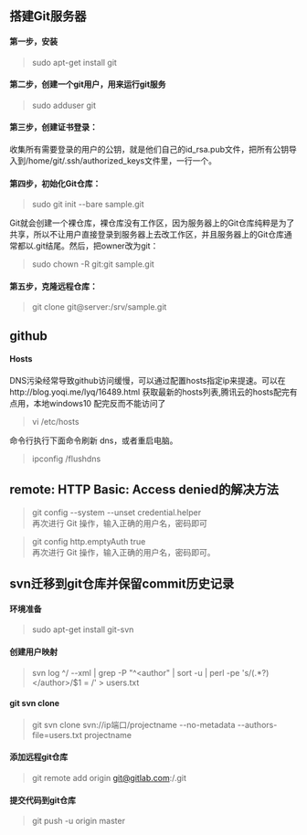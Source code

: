 ## 搭建Git服务器  
#### 第一步，安装
>sudo apt-get install git  

#### 第二步，创建一个git用户，用来运行git服务
>sudo adduser git  

#### 第三步，创建证书登录：  

收集所有需要登录的用户的公钥，就是他们自己的id_rsa.pub文件，把所有公钥导入到/home/git/.ssh/authorized_keys文件里，一行一个。  

#### 第四步，初始化Git仓库：  
>sudo git init --bare sample.git  

Git就会创建一个裸仓库，裸仓库没有工作区，因为服务器上的Git仓库纯粹是为了共享，所以不让用户直接登录到服务器上去改工作区，并且服务器上的Git仓库通常都以.git结尾。然后，把owner改为git：  
>sudo chown -R git:git sample.git  

#### 第五步，克隆远程仓库：  
>git clone git@server:/srv/sample.git  

## github  

#### Hosts  
DNS污染经常导致github访问缓慢，可以通过配置hosts指定ip来提速。可以在http://blog.yoqi.me/lyq/16489.html 获取最新的hosts列表,腾讯云的hosts配完有点用，本地windows10 配完反而不能访问了
>vi /etc/hosts   

命令行执行下面命令刷新 dns，或者重启电脑。  
>ipconfig /flushdns 

## remote: HTTP Basic: Access denied的解决方法

>git config --system --unset credential.helper  
再次进行 Git 操作，输入正确的用户名，密码即可

>git config http.emptyAuth true  
再次进行 Git 操作，输入正确的用户名，密码即可。

## svn迁移到git仓库并保留commit历史记录

#### 环境准备
>sudo apt-get install git-svn

#### 创建用户映射
>svn log ^/ --xml | grep -P "^<author" | sort -u | perl -pe 's/<author>(.*?)<\/author>/$1 = /' > users.txt

#### git svn clone
>git svn clone svn://ip端口/projectname --no-metadata --authors-file=users.txt projectname
  
#### 添加远程git仓库
>git remote add origin git@gitlab.com:<group>/<projectname>.git
  
#### 提交代码到git仓库
>git push -u origin master
